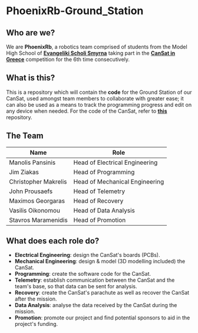 # PhoenixRb-Ground_Station

## Who are we?
We are **PhoenixRb**, a robotics team comprised of students from the Model High School of **[Evangeliki Scholi Smyrna](http://lyk-evsch-n-smyrn.att.sch.gr/wordpress/)** taking part in the **[CanSat in Greece](https://cansat.gr)** competition for the 6th time consecutively.

## What is this?
This is a repository which will contain the **code** for the Ground Station of our CanSat, used amongst team members to collaborate with greater ease; it can also be used as a means to track the programming progress and edit on any device when needed. For the code of the CanSat, refer to **[this](https://github.com/Bimi05/PhoenixRb-CanSat)** repository.

## The Team
|         Name         |              Role              |
| -------------------- | ------------------------------ |
|   Manolis Pansinis   | Head of Electrical Engineering |
|      Jim Ziakas      |       Head of Programming      |
| Christopher Makrelis | Head of Mechanical Engineering |
|    John Prousaefs    |        Head of Telemetry       |
|   Maximos Georgaras  |        Head of Recovery        |
|   Vasilis Oikonomou  |      Head of Data Analysis     |
|  Stavros Maramenidis |        Head of Promotion       |

## What does each role do?

- **Electrical Engineering**: design the CanSat's boards (PCBs).
- **Mechanical Engineering**: design & model (3D modelling included) the CanSat.
- **Programming**: create the software code for the CanSat.
- **Telemetry**: establish communication between the CanSat and the team's base, so that data can be sent for analysis.
- **Recovery**: create the CanSat's parachute as well as recover the CanSat after the mission.
- **Data Analysis**: analyse the data received by the CanSat during the mission.
- **Promotion**: promote our project and find potential sponsors to aid in the project's funding.
